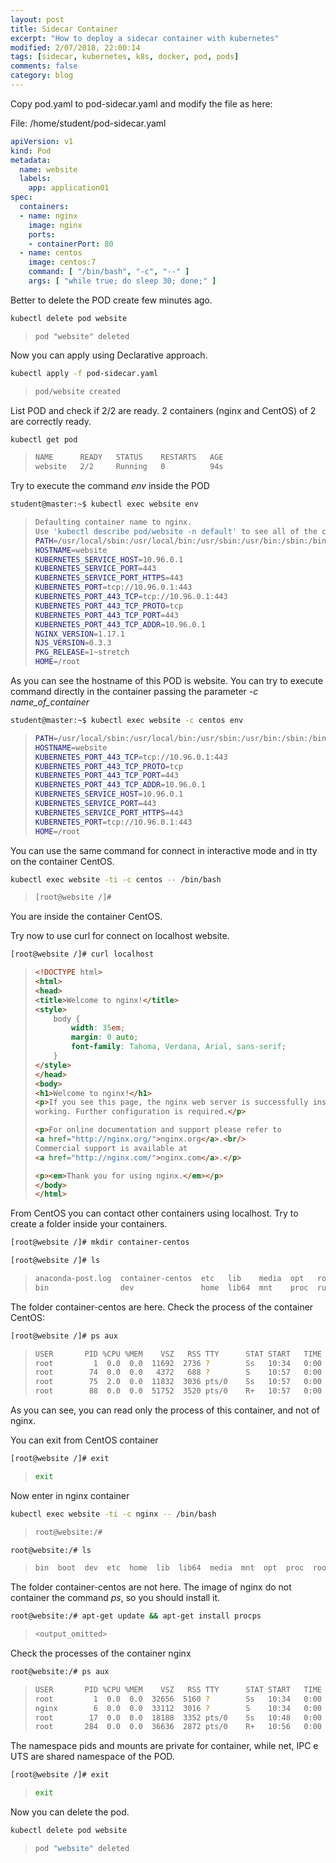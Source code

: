 ```yaml
---
layout: post
title: Sidecar Container
excerpt: "How to deploy a sidecar container with kubernetes"
modified: 2/07/2018, 22:00:14
tags: [sidecar, kubernetes, k8s, docker, pod, pods]
comments: false
category: blog
---
```


Copy pod.yaml to pod-sidecar.yaml and modify the file as here:

File: /home/student/pod-sidecar.yaml

```yaml
apiVersion: v1
kind: Pod
metadata:
  name: website
  labels:
    app: application01
spec:
  containers:
  - name: nginx
    image: nginx
    ports:
    - containerPort: 80
  - name: centos
    image: centos:7
    command: [ "/bin/bash", "-c", "--" ]
    args: [ "while true; do sleep 30; done;" ]
```

Better to delete the POD create few minutes ago.

```bash
kubectl delete pod website
```

> ```
> pod "website" deleted
> ```

Now you can apply using Declarative approach.

```bash
kubectl apply -f pod-sidecar.yaml
```

> ```bash
> pod/website created
> ```

List POD and check if 2/2 are ready. 2 containers (nginx and CentOS) of 2 are correctly ready.

```bash
kubectl get pod
```

> ```bash
> NAME      READY   STATUS    RESTARTS   AGE
> website   2/2     Running   0          94s
> ```

Try to execute the command *env* inside the POD

```bash
student@master:~$ kubectl exec website env
```

> ```bash
> Defaulting container name to nginx.
> Use 'kubectl describe pod/website -n default' to see all of the containers in this pod.
> PATH=/usr/local/sbin:/usr/local/bin:/usr/sbin:/usr/bin:/sbin:/bin
> HOSTNAME=website
> KUBERNETES_SERVICE_HOST=10.96.0.1
> KUBERNETES_SERVICE_PORT=443
> KUBERNETES_SERVICE_PORT_HTTPS=443
> KUBERNETES_PORT=tcp://10.96.0.1:443
> KUBERNETES_PORT_443_TCP=tcp://10.96.0.1:443
> KUBERNETES_PORT_443_TCP_PROTO=tcp
> KUBERNETES_PORT_443_TCP_PORT=443
> KUBERNETES_PORT_443_TCP_ADDR=10.96.0.1
> NGINX_VERSION=1.17.1
> NJS_VERSION=0.3.3
> PKG_RELEASE=1~stretch
> HOME=/root
> ```

As you can see the hostname of this POD is website.
You can try to execute command directly in the container passing the parameter *-c name_of_container*

```bash
student@master:~$ kubectl exec website -c centos env
```

> ```bash
> PATH=/usr/local/sbin:/usr/local/bin:/usr/sbin:/usr/bin:/sbin:/bin
> HOSTNAME=website
> KUBERNETES_PORT_443_TCP=tcp://10.96.0.1:443
> KUBERNETES_PORT_443_TCP_PROTO=tcp
> KUBERNETES_PORT_443_TCP_PORT=443
> KUBERNETES_PORT_443_TCP_ADDR=10.96.0.1
> KUBERNETES_SERVICE_HOST=10.96.0.1
> KUBERNETES_SERVICE_PORT=443
> KUBERNETES_SERVICE_PORT_HTTPS=443
> KUBERNETES_PORT=tcp://10.96.0.1:443
> HOME=/root
> ```

You can use the same command for connect in interactive mode and in tty on the container CentOS.

```bash
kubectl exec website -ti -c centos -- /bin/bash
```

> ```bash
> [root@website /]#
> ```

You are inside the container CentOS.

Try now to use curl for connect on localhost website.

```bash
[root@website /]# curl localhost
```

> ```html
> <!DOCTYPE html>
> <html>
> <head>
> <title>Welcome to nginx!</title>
> <style>
>     body {
>         width: 35em;
>         margin: 0 auto;
>         font-family: Tahoma, Verdana, Arial, sans-serif;
>     }
> </style>
> </head>
> <body>
> <h1>Welcome to nginx!</h1>
> <p>If you see this page, the nginx web server is successfully installed and
> working. Further configuration is required.</p>
> 
> <p>For online documentation and support please refer to
> <a href="http://nginx.org/">nginx.org</a>.<br/>
> Commercial support is available at
> <a href="http://nginx.com/">nginx.com</a>.</p>
> 
> <p><em>Thank you for using nginx.</em></p>
> </body>
> </html>
> ```

From CentOS you can contact other containers using localhost.
Try to create a folder inside your containers.

```bash
[root@website /]# mkdir container-centos
```

```bash
[root@website /]# ls
```

> ```bash
> anaconda-post.log  container-centos  etc   lib    media  opt   root  sbin  sys  usr
> bin                dev               home  lib64  mnt    proc  run   srv   tmp  var
> ```

The folder container-centos are here.
Check the process of the container CentOS:

```bash
[root@website /]# ps aux
```

> ```bash
> USER       PID %CPU %MEM    VSZ   RSS TTY      STAT START   TIME COMMAND
> root         1  0.0  0.0  11692  2736 ?        Ss   10:34   0:00 /bin/bash -c -- while true; do sleep 30; done;
> root        74  0.0  0.0   4372   688 ?        S    10:57   0:00 sleep 30
> root        75  2.0  0.0  11832  3036 pts/0    Ss   10:57   0:00 /bin/bash
> root        88  0.0  0.0  51752  3520 pts/0    R+   10:57   0:00 ps aux
> ```

As you can see, you can read only the process of this container, and not of nginx.

You can exit from CentOS container

```bash
[root@website /]# exit
```

> ```bash
> exit
> ```

Now enter in nginx container

```bash
kubectl exec website -ti -c nginx -- /bin/bash
```

> ```bash
> root@website:/#
> ```

```bash
root@website:/# ls
```

> ```bash
> bin  boot  dev  etc  home  lib  lib64  media  mnt  opt  proc  root  run  sbin  srv  sys  tmp  usr  var
> ```

The folder container-centos are not here.
The image of nginx do not container the command *ps*, so you should install it.

```bash
root@website:/# apt-get update && apt-get install procps
```

> ```bash
> <output_omitted>
> ```

Check the processes of the container nginx

```bash
root@website:/# ps aux
```

> ```bash
> USER       PID %CPU %MEM    VSZ   RSS TTY      STAT START   TIME COMMAND
> root         1  0.0  0.0  32656  5160 ?        Ss   10:34   0:00 nginx: master process nginx -g daemon off;
> nginx        6  0.0  0.0  33112  3016 ?        S    10:34   0:00 nginx: worker process
> root        17  0.0  0.0  18188  3352 pts/0    Ss   10:48   0:00 /bin/bash
> root       284  0.0  0.0  36636  2872 pts/0    R+   10:56   0:00 ps aux
> ```

The namespace pids and mounts are private for container, while net, IPC e UTS are shared namespace of the POD.

```bash
[root@website /]# exit
```

> ```bash
> exit
> ```

Now you can delete the pod.

```bash
kubectl delete pod website
```

> ```bash
> pod "website" deleted
> ```
